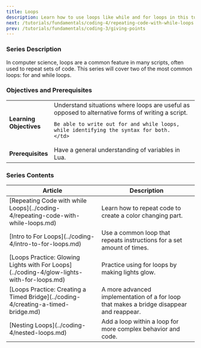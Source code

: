 ```yaml
---
title: Loops
description: Learn how to use loops like while and for loops in this tutorial series for Roblox Studio. Great for beginners learning Lua or computer science.
next: /tutorials/fundamentals/coding-4/repeating-code-with-while-loops
prev: /tutorials/fundamentals/coding-3/giving-points
---
```


### Series Description

In computer science, loops are a common feature in many scripts, often used to repeat sets of code. This series will cover two of the most common loops: for and while loops.

### Objectives and Prerequisites

<table>
<tbody>
   <tr>
    <td width="20%"><b>Learning Objectives</b></td>
    <td>
    Understand situations where loops are useful as opposed to alternative forms of writing a script.

    Be able to write out for and while loops, while identifying the syntax for both.
    </td>

   </tr>
   <tr>
    <td><b>Prerequisites</b></td>
    <td>
    Have a general understanding of variables in Lua.
    </td>

   </tr>
</tbody>
</table>

### Series Contents

<table>
<thead>
   <tr>
    <th>Article</th>
    <th>Description</th>
   </tr>
</thead>
<tbody>
   <tr>
    <td>[Repeating Code with while Loops](../coding-4/repeating-code-with-while-loops.md)</td>
    <td>Learn how to repeat code to create a color changing part.</td>
   </tr>
   <tr>
    <td>[Intro to For Loops](../coding-4/intro-to-for-loops.md)</td>
    <td>Use a common loop that repeats instructions for a set amount of times.</td>
   </tr>
   <tr>
   <td>[Loops Practice: Glowing Lights with For Loops](../coding-4/glow-lights-with-for-loops.md)</td>
   <td>Practice using for loops by making lights glow.</td>
   </tr>
   <tr>
   <td>[Loops Practice: Creating a Timed Bridge](../coding-4/creating-a-timed-bridge.md)</td>
   <td>A more advanced implementation of a for loop that makes a bridge disappear and reappear.</td>
   </tr>
   <tr>
   <td>[Nesting Loops](../coding-4/nested-loops.md)</td>
   <td>Add a loop within a loop for more complex behavior and code.</td>
   </tr>
</tbody>
</table>
